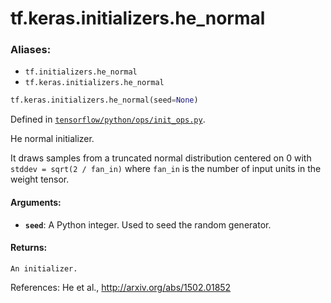 <div itemscope itemtype="http://developers.google.com/ReferenceObject">
<meta itemprop="name" content="tf.keras.initializers.he_normal" />
<meta itemprop="path" content="Stable" />
</div>

# tf.keras.initializers.he_normal

### Aliases:

* `tf.initializers.he_normal`
* `tf.keras.initializers.he_normal`

``` python
tf.keras.initializers.he_normal(seed=None)
```



Defined in [`tensorflow/python/ops/init_ops.py`](https://www.tensorflow.org/code/tensorflow/python/ops/init_ops.py).

He normal initializer.

It draws samples from a truncated normal distribution centered on 0
with `stddev = sqrt(2 / fan_in)`
where `fan_in` is the number of input units in the weight tensor.

#### Arguments:

* <b>`seed`</b>: A Python integer. Used to seed the random generator.


#### Returns:

    An initializer.

References:
    He et al., http://arxiv.org/abs/1502.01852